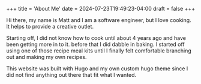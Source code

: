 +++
title = 'About Me'
date = 2024-07-23T19:49:23-04:00
draft = false
+++


Hi there, my name is Matt and I am a software engineer, but I love cooking. It helps to provide a creative outlet.

Starting off, I did not know how to cook until about 4 years ago and have been getting more in to it. before that I did dabble in baking. I started off using one of those recipe meal kits until I finally felt comfortable branching out and making my own recipes.

This website was built with Hugo and my own custom hugo theme since I did not find anything out there that fit what I wanted.